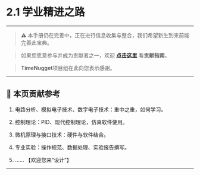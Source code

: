 # 2.1 学业精进之路

---

> ⚠️ 本手册仍在完善中，正在进行信息收集与整合，我们希望新生到来前能完善此宝典。  

> 如果您愿意参与并成为贡献者之一，欢迎 **[点击这里](/CONTRIBUTING.md)** 看**贡献指南**。

> **TimeNugget**项目组在此向您表示感谢。

---

## 📌 本页贡献参考

1. 电路分析、模拟电子技术、数字电子技术：重中之重，如何学习。

2. 控制理论：PID、现代控制理论，仿真软件使用。

3. 微机原理与接口技术：硬件与软件结合。

4. 专业实验：操作规范、数据处理、实验报告撰写。

5. ……  【欢迎您来“设计”】

---
